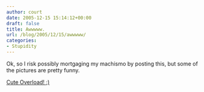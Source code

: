 ```yaml
---
author: court
date: 2005-12-15 15:14:12+00:00
draft: false
title: Awwwww.
url: /blog/2005/12/15/awwwww/
categories:
- Stupidity
---
```


Ok, so I risk possibly mortgaging my machismo by posting this, but some of the pictures are pretty funny.

[Cute Overload! ;)](http://cuteoverload.com/)
